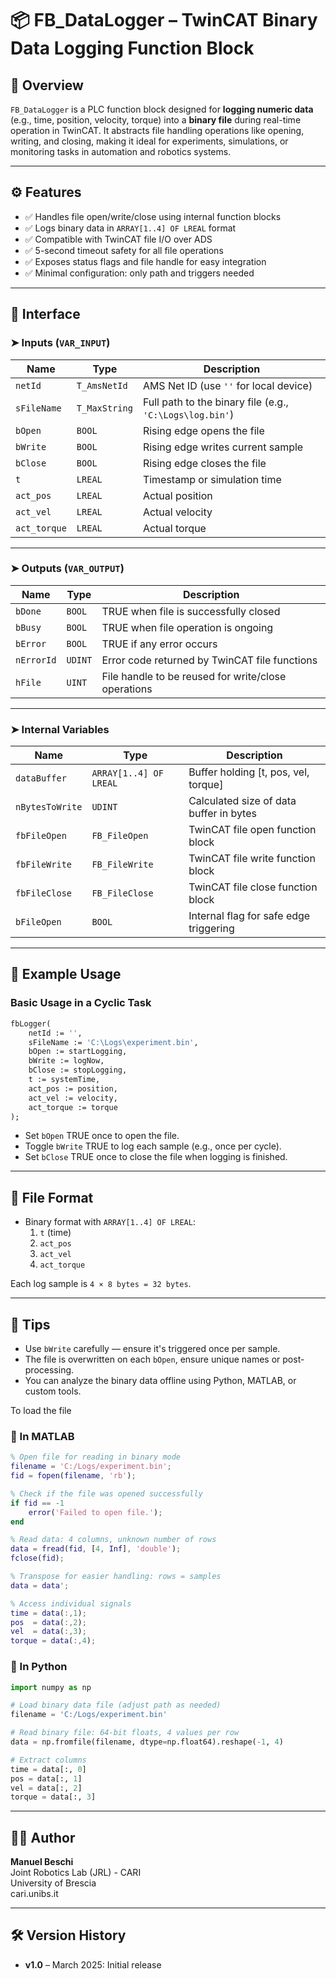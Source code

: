 
# 📦 FB_DataLogger – TwinCAT Binary Data Logging Function Block

## 🧩 Overview

`FB_DataLogger` is a PLC function block designed for **logging numeric data** (e.g., time, position, velocity, torque) into a **binary file** during real-time operation in TwinCAT. It abstracts file handling operations like opening, writing, and closing, making it ideal for experiments, simulations, or monitoring tasks in automation and robotics systems.

---

## ⚙️ Features

- ✅ Handles file open/write/close using internal function blocks
- ✅ Logs binary data in `ARRAY[1..4] OF LREAL` format
- ✅ Compatible with TwinCAT file I/O over ADS
- ✅ 5-second timeout safety for all file operations
- ✅ Exposes status flags and file handle for easy integration
- ✅ Minimal configuration: only path and triggers needed

---

## 🧮 Interface

### ➤ Inputs (`VAR_INPUT`)

| Name         | Type          | Description                                              |
|--------------|---------------|----------------------------------------------------------|
| `netId`      | `T_AmsNetId`  | AMS Net ID (use `''` for local device)                   |
| `sFileName`  | `T_MaxString` | Full path to the binary file (e.g., `'C:\Logs\log.bin'`) |
| `bOpen`      | `BOOL`        | Rising edge opens the file                               |
| `bWrite`     | `BOOL`        | Rising edge writes current sample                        |
| `bClose`     | `BOOL`        | Rising edge closes the file                              |
| `t`          | `LREAL`       | Timestamp or simulation time                             |
| `act_pos`    | `LREAL`       | Actual position                                          |
| `act_vel`    | `LREAL`       | Actual velocity                                          |
| `act_torque` | `LREAL`       | Actual torque                                            |

---

### ➤ Outputs (`VAR_OUTPUT`)

| Name        | Type     | Description                                               |
|-------------|----------|-----------------------------------------------------------|
| `bDone`     | `BOOL`   | TRUE when file is successfully closed                     |
| `bBusy`     | `BOOL`   | TRUE when file operation is ongoing                       |
| `bError`    | `BOOL`   | TRUE if any error occurs                                  |
| `nErrorId`  | `UDINT`  | Error code returned by TwinCAT file functions             |
| `hFile`     | `UINT`   | File handle to be reused for write/close operations       |

---

### ➤ Internal Variables

| Name            | Type                  | Description                              |
|-----------------|-----------------------|------------------------------------------|
| `dataBuffer`    | `ARRAY[1..4] OF LREAL`| Buffer holding [t, pos, vel, torque]     |
| `nBytesToWrite` | `UDINT`               | Calculated size of data buffer in bytes  |
| `fbFileOpen`    | `FB_FileOpen`         | TwinCAT file open function block         |
| `fbFileWrite`   | `FB_FileWrite`        | TwinCAT file write function block        |
| `fbFileClose`   | `FB_FileClose`        | TwinCAT file close function block        |
| `bFileOpen`     | `BOOL`                | Internal flag for safe edge triggering   |

---

## 🚀 Example Usage

### Basic Usage in a Cyclic Task

```pascal
fbLogger(
    netId := '',
    sFileName := 'C:\Logs\experiment.bin',
    bOpen := startLogging,
    bWrite := logNow,
    bClose := stopLogging,
    t := systemTime,
    act_pos := position,
    act_vel := velocity,
    act_torque := torque
);
```

- Set `bOpen` TRUE once to open the file.
- Toggle `bWrite` TRUE to log each sample (e.g., once per cycle).
- Set `bClose` TRUE once to close the file when logging is finished.

---

## 📂 File Format

- Binary format with `ARRAY[1..4] OF LREAL`:
  1. `t` (time)
  2. `act_pos`
  3. `act_vel`
  4. `act_torque`

Each log sample is `4 × 8 bytes = 32 bytes`.

---

## 🧠 Tips

- Use `bWrite` carefully — ensure it's triggered once per sample.
- The file is overwritten on each `bOpen`, ensure unique names or post-processing.
- You can analyze the binary data offline using Python, MATLAB, or custom tools.

To load the file 
### 🔎 In MATLAB
```matlab
% Open file for reading in binary mode
filename = 'C:/Logs/experiment.bin';
fid = fopen(filename, 'rb');

% Check if the file was opened successfully
if fid == -1
    error('Failed to open file.');
end

% Read data: 4 columns, unknown number of rows
data = fread(fid, [4, Inf], 'double');
fclose(fid);

% Transpose for easier handling: rows = samples
data = data';

% Access individual signals
time = data(:,1);
pos  = data(:,2);
vel  = data(:,3);
torque = data(:,4);
```

### 🐍 In Python

```python
import numpy as np

# Load binary data file (adjust path as needed)
filename = 'C:/Logs/experiment.bin'

# Read binary file: 64-bit floats, 4 values per row
data = np.fromfile(filename, dtype=np.float64).reshape(-1, 4)

# Extract columns
time = data[:, 0]
pos = data[:, 1]
vel = data[:, 2]
torque = data[:, 3]
```
---

## 🧑‍💻 Author

**Manuel Beschi**  
Joint Robotics Lab (JRL) - CARI  
University of Brescia  
cari.unibs.it

---

## 🛠️ Version History

- **v1.0** – March 2025: Initial release
